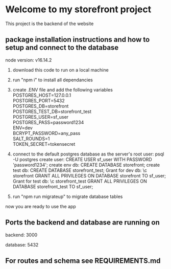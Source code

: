 # Welcome to my storefront project

  This project is the backend of the website

## package installation instructions and how to setup and connect to the database
node version: v16.14.2
1. download this code to run on a local machine
2. run "npm i" to install all dependancies
3. create .ENV file and add the following variables
    POSTGRES_HOST=127.0.0.1         
    POSTGRES_PORT=5432     
    POSTGRES_DB=storefront   
    POSTGRES_TEST_DB=storefront_test   
    POSTGRES_USER=sf_user    
    POSTGRES_PASS=password1234   
    ENV=dev   
    BCRYPT_PASSWORD=any_pass   
    SALT_ROUNDS=1   
    TOKEN_SECRET=tokensecret   


4. connect to the default postgres database as the server's root user: psql -U postgres
   create user: CREATE USER sf_user WITH PASSWORD 'password1234';
   create env db: CREATE DATABASE storefront;
   create test db: CREATE DATABASE storefront_test;
   Grant for dev db: 
      \c storefront
      GRANT ALL PRIVILEGES ON DATABASE storefront TO sf_user;
   Grant for test db:
      \c storefront_test
      GRANT ALL PRIVILEGES ON DATABASE storefront_test TO sf_user;


5. run "npm run migrateup" to migrate database tables



now you are ready to use the app

## Ports the backend and database are running on
backend: 3000

database: 5432

## For routes and schema see REQUIREMENTS.md
